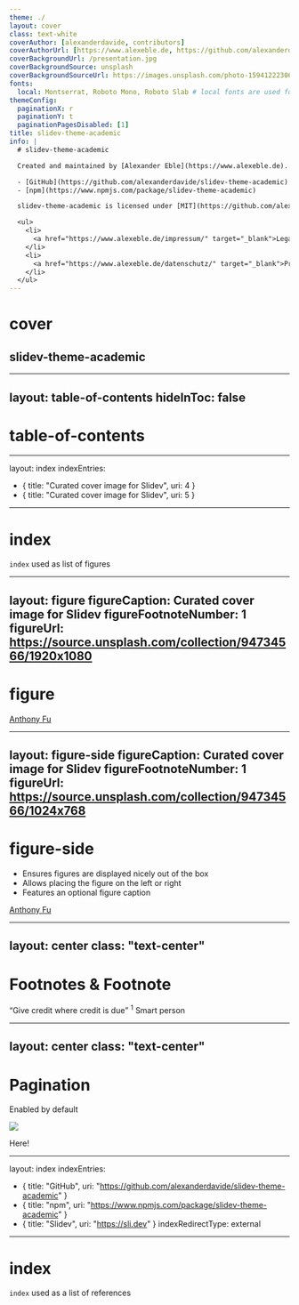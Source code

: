 ```yaml
---
theme: ./
layout: cover
class: text-white
coverAuthor: [alexanderdavide, contributors]
coverAuthorUrl: [https://www.alexeble.de, https://github.com/alexanderdavide/slidev-theme-academic/graphs/contributors]
coverBackgroundUrl: /presentation.jpg
coverBackgroundSource: unsplash
coverBackgroundSourceUrl: https://images.unsplash.com/photo-1594122230689-45899d9e6f69?ixlib=rb-1.2.1&ixid=MnwxMjA3fDB8MHxwaG90by1wYWdlfHx8fGVufDB8fHx8&auto=format&fit=crop&w=1170&q=80
fonts:
  local: Montserrat, Roboto Mono, Roboto Slab # local fonts are used for legal reasons for deployment to https://slidev-theme-academic.alexeble.de and only set up for the example project, remove this line for your project to automatically have fonts imported from Google
themeConfig:
  paginationX: r
  paginationY: t
  paginationPagesDisabled: [1]
title: slidev-theme-academic
info: |
  # slidev-theme-academic

  Created and maintained by [Alexander Eble](https://www.alexeble.de).

  - [GitHub](https://github.com/alexanderdavide/slidev-theme-academic)
  - [npm](https://www.npmjs.com/package/slidev-theme-academic)

  slidev-theme-academic is licensed under [MIT](https://github.com/alexanderdavide/slidev-theme-academic/blob/master/LICENSE).

  <ul>
    <li>
      <a href="https://www.alexeble.de/impressum/" target="_blank">Legal information of this website</a>
    </li>
    <li>
      <a href="https://www.alexeble.de/datenschutz/" target="_blank">Privacy policy of this website</a>
    </li>
  </ul>
---
```


# cover

## slidev-theme-academic

<Pagination classNames="text-gray-300" />

---
layout: table-of-contents
hideInToc: false
---

# table-of-contents

---
layout: index
indexEntries:
  - { title: "Curated cover image for Slidev", uri: 4 }
  - { title: "Curated cover image for Slidev", uri: 5 }
---

# index

`index` used as list of figures

---
layout: figure
figureCaption: Curated cover image for Slidev
figureFootnoteNumber: 1
figureUrl: https://source.unsplash.com/collection/94734566/1920x1080
---

# figure

<Footnotes separator>
  <Footnote :number=1><a href="https://unsplash.com/collections/94734566/slidev" rel="noreferrer" target="_blank">Anthony Fu</a></Footnote>
</Footnotes>

---
layout: figure-side
figureCaption: Curated cover image for Slidev
figureFootnoteNumber: 1
figureUrl: https://source.unsplash.com/collection/94734566/1024x768
---

# figure-side

- Ensures figures are displayed nicely out of the box
- Allows placing the figure on the left or right
- Features an optional figure caption

<Footnotes separator>
  <Footnote :number=1><a href="https://unsplash.com/collections/94734566/slidev" rel="noreferrer" target="_blank">Anthony Fu</a></Footnote>
</Footnotes>

---
layout: center
class: "text-center"
---

# Footnotes & Footnote

<span class="font-extralight">
  <q>Give credit where credit is due</q>
  <sup>1</sup>
</span>

<Footnotes separator>
  <Footnote :number=1>Smart person</Footnote>
</Footnotes>

---
layout: center
class: "text-center"
---

# Pagination

<span class="font-extralight">Enabled by default</span>

<img
  class="absolute transform rotate-z-180 -top-0.9 -right-21.5 w-36"
  src="/box.svg"
/>

<p class="absolute font-extralight right-14 transform rotate-8 top-4">Here!</p>

---
layout: index
indexEntries:
  - { title: "GitHub", uri: "https://github.com/alexanderdavide/slidev-theme-academic" }
  - { title: "npm", uri: "https://www.npmjs.com/package/slidev-theme-academic" }
  - { title: "Slidev", uri: "https://sli.dev" }
indexRedirectType: external
---

# index

`index` used as a list of references
